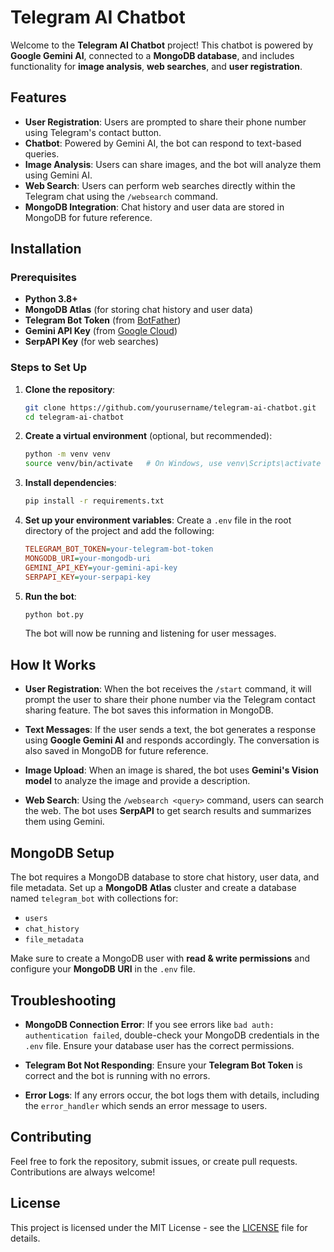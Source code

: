 
# Telegram AI Chatbot

Welcome to the **Telegram AI Chatbot** project! This chatbot is powered by **Google Gemini AI**, connected to a **MongoDB database**, and includes functionality for **image analysis**, **web searches**, and **user registration**.

## Features

- **User Registration**: Users are prompted to share their phone number using Telegram's contact button.
- **Chatbot**: Powered by Gemini AI, the bot can respond to text-based queries.
- **Image Analysis**: Users can share images, and the bot will analyze them using Gemini AI.
- **Web Search**: Users can perform web searches directly within the Telegram chat using the `/websearch` command.
- **MongoDB Integration**: Chat history and user data are stored in MongoDB for future reference.

## Installation

### Prerequisites
- **Python 3.8+**
- **MongoDB Atlas** (for storing chat history and user data)
- **Telegram Bot Token** (from [BotFather](https://core.telegram.org/bots#botfather))
- **Gemini API Key** (from [Google Cloud](https://cloud.google.com/generative-ai))
- **SerpAPI Key** (for web searches)

### Steps to Set Up

1. **Clone the repository**:
   ```bash
   git clone https://github.com/yourusername/telegram-ai-chatbot.git
   cd telegram-ai-chatbot
   ```

2. **Create a virtual environment** (optional, but recommended):
   ```bash
   python -m venv venv
   source venv/bin/activate   # On Windows, use venv\Scripts\activate
   ```

3. **Install dependencies**:
   ```bash
   pip install -r requirements.txt
   ```

4. **Set up your environment variables**:
   Create a `.env` file in the root directory of the project and add the following:
   ```ini
   TELEGRAM_BOT_TOKEN=your-telegram-bot-token
   MONGODB_URI=your-mongodb-uri
   GEMINI_API_KEY=your-gemini-api-key
   SERPAPI_KEY=your-serpapi-key
   ```

5. **Run the bot**:
   ```bash
   python bot.py
   ```

   The bot will now be running and listening for user messages.

## How It Works

- **User Registration**: 
   When the bot receives the `/start` command, it will prompt the user to share their phone number via the Telegram contact sharing feature. The bot saves this information in MongoDB.

- **Text Messages**:
   If the user sends a text, the bot generates a response using **Google Gemini AI** and responds accordingly. The conversation is also saved in MongoDB for future reference.

- **Image Upload**:
   When an image is shared, the bot uses **Gemini's Vision model** to analyze the image and provide a description.

- **Web Search**:
   Using the `/websearch <query>` command, users can search the web. The bot uses **SerpAPI** to get search results and summarizes them using Gemini.

## MongoDB Setup

The bot requires a MongoDB database to store chat history, user data, and file metadata. Set up a **MongoDB Atlas** cluster and create a database named `telegram_bot` with collections for:
- `users`
- `chat_history`
- `file_metadata`

Make sure to create a MongoDB user with **read & write permissions** and configure your **MongoDB URI** in the `.env` file.

## Troubleshooting

- **MongoDB Connection Error**:
   If you see errors like `bad auth: authentication failed`, double-check your MongoDB credentials in the `.env` file. Ensure your database user has the correct permissions.

- **Telegram Bot Not Responding**:
   Ensure your **Telegram Bot Token** is correct and the bot is running with no errors.

- **Error Logs**:
   If any errors occur, the bot logs them with details, including the `error_handler` which sends an error message to users.

## Contributing

Feel free to fork the repository, submit issues, or create pull requests. Contributions are always welcome!

## License

This project is licensed under the MIT License - see the [LICENSE](LICENSE) file for details.
